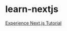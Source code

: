 # learn-nextjs
 
[Experience Next.js Tutorial](http://courses.ics.hawaii.edu/ics314s25/morea/nextjs-1/experience-nextjs-tutorial.html)

